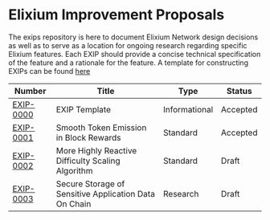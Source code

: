 # Elixium Improvement Proposals
The exips repository is here to document Elixium Network design decisions as well as to serve as a location for ongoing research regarding specific Elixium features. Each EXIP should provide a concise technical specification of the feature and a rationale for the feature. A template for constructing EXIPs can be found [here](https://github.com/ElixiumNetwork/exips/blob/master/EXIP-0000.md)

| Number | Title | Type | Status |
|------|-----|----|------|
| [EXIP-0000](https://github.com/ElixiumNetwork/exips/blob/master/EXIP-0000.md)| EXIP Template | Informational | Accepted |
| [EXIP-0001](https://github.com/ElixiumNetwork/exips/blob/master/EXIP-0001.md) | Smooth Token Emission in Block Rewards | Standard | Accepted |
| [EXIP-0002](https://github.com/ElixiumNetwork/exips/blob/master/EXIP-0002.md) | More Highly Reactive Difficulty Scaling Algorithm | Standard | Draft |
| [EXIP-0003](https://github.com/ElixiumNetwork/exips/blob/master/EXIP-0003.md) |  Secure Storage of Sensitive Application Data On Chain | Research | Draft |
